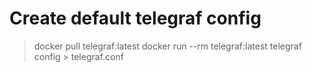 # Create default telegraf config
> docker pull telegraf:latest
> docker run --rm telegraf:latest telegraf config > telegraf.conf